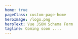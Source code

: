 ```yaml
---
home: true
pageClass: custom-page-home
heroImage: /logo.png
heroText: Vue JSON Schema Form
tagline: Coming soon ....
---
```


